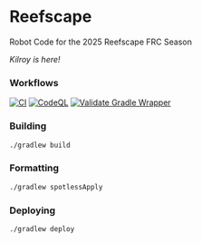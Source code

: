 # Reefscape
Robot Code for the 2025 Reefscape FRC Season

_Kilroy is here!_

### Workflows

[![CI](https://github.com/FIRST-Team-339/Reefscape/actions/workflows/ci.yaml/badge.svg?branch=master)](https://github.com/FIRST-Team-339/Reefscape/actions/workflows/ci.yaml) [![CodeQL](https://github.com/FIRST-Team-339/Reefscape/actions/workflows/codeql.yaml/badge.svg)](https://github.com/FIRST-Team-339/Reefscape/actions/workflows/codeql.yaml) [![Validate Gradle Wrapper](https://github.com/FIRST-Team-339/Reefscape/actions/workflows/graddle-wrapper-validation.yaml/badge.svg)](https://github.com/FIRST-Team-339/Reefscape/actions/workflows/graddle-wrapper-validation.yaml)

### Building

```sh
./gradlew build
```

### Formatting

```sh
./gradlew spotlessApply
```

### Deploying

```sh
./gradlew deploy
```
